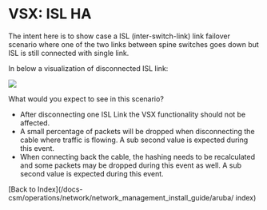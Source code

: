# VSX: ISL HA

The intent here is to show case a ISL (inter-switch-link) link failover scenario where one of the two links between spine switches goes down but ISL is still connected with single link.

In below a visualization of disconnected ISL link:

![](/docs-csm/operations/network/network_management_install_guide/img/vsx_isl_ha.png)
 
What would you expect to see in this scenario?

*  After disconnecting one ISL Link the VSX functionality should not be affected.
* A small percentage of packets will be dropped when disconnecting the cable where traffic is flowing. A sub second value is expected during this event.
* When connecting back the cable, the hashing needs to be recalculated and some packets may be dropped during this event as well. A sub second value is expected during this event.

[Back to Index](/docs-csm/operations/network/network_management_install_guide/aruba/
index)
